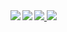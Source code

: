 <a href="https://github.com/anuraghazra/github-readme-stats">
  <img src="https://github-readme-stats.vercel.app/api?username=mmmommm&show_icons=true&theme=radical&count_private=true">
</a>

<a href="https://github.com/anuraghazra/github-readme-stats">
  <img align="left" src="https://github-readme-stats.vercel.app/api/pin/?username=mmmommm&repo=brand-memo&theme=radical">
</a>

<a href="https://github.com/anuraghazra/github-readme-stats">
  <img align="left" src="https://github-readme-stats.vercel.app/api/pin/?username=mmmommm&repo=hp&theme=radical">
</a>

<a href="https://github.com/anuraghazra/github-readme-stats">
  <img src="https://github-readme-stats.vercel.app/api/top-langs/?username=mmmommm&layout=compact&theme=radical">
</a>
